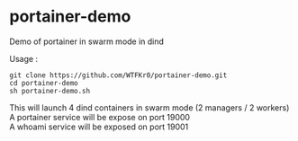 # portainer-demo
Demo of portainer in swarm mode in dind  
  
Usage :
```
git clone https://github.com/WTFKr0/portainer-demo.git
cd portainer-demo
sh portainer-demo.sh
```

This will launch 4 dind containers in swarm mode (2 managers / 2 workers)  
A portainer service will be expose on port 19000  
A whoami service will be exposed on port 19001  
